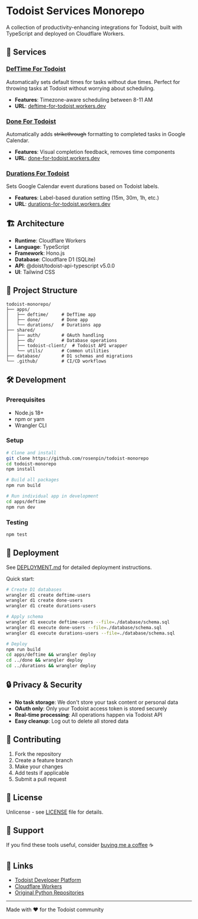 # Todoist Services Monorepo

A collection of productivity-enhancing integrations for Todoist, built with TypeScript and deployed on Cloudflare Workers.

## 🚀 Services

### [DefTime For Todoist](./apps/deftime/)

Automatically sets default times for tasks without due times. Perfect for throwing tasks at Todoist without worrying about scheduling.

- **Features**: Timezone-aware scheduling between 8-11 AM
- **URL**: [deftime-for-todoist.workers.dev](https://deftime-for-todoist.workers.dev)

### [Done For Todoist](./apps/done/)

Automatically adds ~~strikethrough~~ formatting to completed tasks in Google Calendar.

- **Features**: Visual completion feedback, removes time components
- **URL**: [done-for-todoist.workers.dev](https://done-for-todoist.workers.dev)

### [Durations For Todoist](./apps/durations/)

Sets Google Calendar event durations based on Todoist labels.

- **Features**: Label-based duration setting (15m, 30m, 1h, etc.)
- **URL**: [durations-for-todoist.workers.dev](https://durations-for-todoist.workers.dev)

## 🏗️ Architecture

- **Runtime**: Cloudflare Workers
- **Language**: TypeScript
- **Framework**: Hono.js
- **Database**: Cloudflare D1 (SQLite)
- **API**: @doist/todoist-api-typescript v5.0.0
- **UI**: Tailwind CSS

## 📁 Project Structure

```
todoist-monorepo/
├── apps/
│   ├── deftime/     # DefTime app
│   ├── done/        # Done app
│   └── durations/   # Durations app
├── shared/
│   ├── auth/        # OAuth handling
│   ├── db/          # Database operations
│   ├── todoist-client/  # Todoist API wrapper
│   └── utils/       # Common utilities
├── database/        # D1 schemas and migrations
└── .github/         # CI/CD workflows
```

## 🛠️ Development

### Prerequisites

- Node.js 18+
- npm or yarn
- Wrangler CLI

### Setup

```bash
# Clone and install
git clone https://github.com/rosenpin/todoist-monorepo
cd todoist-monorepo
npm install

# Build all packages
npm run build

# Run individual app in development
cd apps/deftime
npm run dev
```

### Testing

```bash
npm test
```

## 🚀 Deployment

See [DEPLOYMENT.md](./DEPLOYMENT.md) for detailed deployment instructions.

Quick start:

```bash
# Create D1 databases
wrangler d1 create deftime-users
wrangler d1 create done-users
wrangler d1 create durations-users

# Apply schema
wrangler d1 execute deftime-users --file=./database/schema.sql
wrangler d1 execute done-users --file=./database/schema.sql
wrangler d1 execute durations-users --file=./database/schema.sql

# Deploy
npm run build
cd apps/deftime && wrangler deploy
cd ../done && wrangler deploy
cd ../durations && wrangler deploy
```

## 🔒 Privacy & Security

- **No task storage**: We don't store your task content or personal data
- **OAuth only**: Only your Todoist access token is stored securely
- **Real-time processing**: All operations happen via Todoist API
- **Easy cleanup**: Log out to delete all stored data

## 🤝 Contributing

1. Fork the repository
2. Create a feature branch
3. Make your changes
4. Add tests if applicable
5. Submit a pull request

## 📄 License

Unlicense - see [LICENSE](LICENSE) file for details.

## 💝 Support

If you find these tools useful, consider [buying me a coffee](https://www.paypal.com/cgi-bin/webscr?cmd=_s-xclick&hosted_button_id=PES85MB98DNEG) ☕

## 🔗 Links

- [Todoist Developer Platform](https://developer.todoist.com/)
- [Cloudflare Workers](https://workers.cloudflare.com/)
- [Original Python Repositories](https://github.com/rosenpin?tab=repositories&q=todoist)

---

Made with ❤️ for the Todoist community
